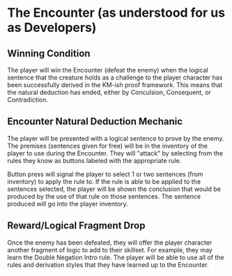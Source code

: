# The Encounter (as understood for us as Developers)

## Winning Condition

The player will win the Encounter (defeat the enemy) when the logical sentence that the creature
holds as a challenge to the player character has been successfully derived in the KM-ish proof framework.
This means that the natural deduction has ended, either by Conculsion, Consequent, or Contradiction.

## Encounter Natural Deduction Mechanic

The player will be presented with a logical sentence to prove by the enemy. The premises (sentences given
for free) will be in the inventory of the player to use during the Encounter. They will "attack"
by selecting from the rules they know as buttons labeled with the appropriate rule.

Button press will signal the player to select 1 or two sentences (from inventory)
to apply the rule to. If the rule is able
to be applied to the sentences selected, the player will be shown the conclusion that would be produced
by the use of that rule on those sentences. The sentence produced will go into the player inventory.

## Reward/Logical Fragment Drop

Once the enemy has been defeated, they will offer the player character another fragment of logic to add
to their skillset. For example, they may learn the Double Negation Intro rule. The player will
be able to use all of the rules and derivation styles that they have learned up to the Encounter.
